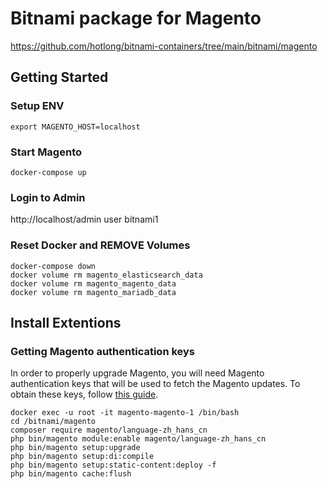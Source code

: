 Bitnami package for Magento
===

https://github.com/hotlong/bitnami-containers/tree/main/bitnami/magento

## Getting Started

### Setup ENV

```shell
export MAGENTO_HOST=localhost
```

### Start Magento

```shell
docker-compose up
```

### Login to Admin

http://localhost/admin
user
bitnami1


### Reset Docker and REMOVE Volumes

```shell
docker-compose down
docker volume rm magento_elasticsearch_data
docker volume rm magento_magento_data
docker volume rm magento_mariadb_data
```

## Install Extentions

###  Getting Magento authentication keys

In order to properly upgrade Magento, you will need Magento authentication keys that will be used to fetch the Magento updates. To obtain these keys, follow [this guide](https://devdocs.magento.com/guides/v2.4/install-gde/prereq/connect-auth.html).

```
docker exec -u root -it magento-magento-1 /bin/bash
cd /bitnami/magento
composer require magento/language-zh_hans_cn
php bin/magento module:enable magento/language-zh_hans_cn
php bin/magento setup:upgrade
php bin/magento setup:di:compile
php bin/magento setup:static-content:deploy -f
php bin/magento cache:flush
```